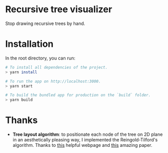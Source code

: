 # Recursive tree visualizer

Stop drawing recursive trees by hand.

# Installation

In the root directory, you can run:

```bash
# To install all dependencies of the project.
> yarn install

# To run the app on http://localhost:3000.
> yarn start

# To build the bundled app for production on the `build` folder.
> yarn build
```

# Thanks

- **Tree layout algorithm**: to positionate each node of the tree on 2D plane in an aesthetically pleasing way, I implemented the Reingold-Tilford's algorithm. Thanks to [this](https://llimllib.github.io/pymag-trees/#foot5) helpful webpage and [this](http://dirk.jivas.de/papers/buchheim02improving.pdf) amazing paper.